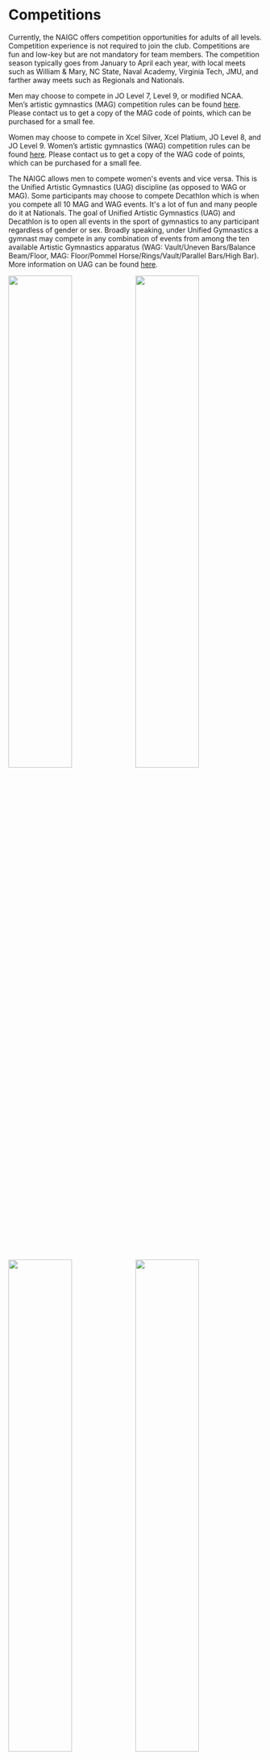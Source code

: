 <!---layout: page
title: "Competitions"
permalink: /competitions--->

# Competitions

Currently, the NAIGC offers competition opportunities for adults of all levels. Competition experience is not required to join the club. Competitions are fun and low-key but are not mandatory for team members. The competition season typically goes from January to April each year, with local meets such as William & Mary, NC State, Naval Academy, Virginia Tech, JMU, and farther away meets such as Regionals and Nationals.

Men may choose to compete in JO Level 7, Level 9, or modified NCAA.   Men’s artistic gymnastics (MAG) competition rules can be found [here](https://naigc.org/mens-rules/). Please contact us to get a copy of the MAG code of points, which can be purchased for a small fee.

Women may choose to compete in Xcel Silver, Xcel Platium, JO Level 8, and JO Level 9.  Women’s artistic gymnastics (WAG) competition rules can be found [here](https://naigc.org/womens-rules/). Please contact us to get a copy of the WAG code of points, which can be purchased for a small fee.

The NAIGC allows men to compete women's events and vice versa. This is the Unified Artistic Gymnastics (UAG) discipline (as opposed to WAG or MAG). Some participants may choose to compete Decathlon which is when you compete all 10 MAG and WAG events. It's a lot of fun and many people do it at Nationals. The goal of Unified Artistic Gymnastics (UAG) and Decathlon is to open all events in the sport of gymnastics to any participant regardless of gender or sex. Broadly speaking, under Unified Gymnastics a gymnast may compete in any combination of events from among the ten available Artistic Gymnastics apparatus (WAG: Vault/Uneven Bars/Balance Beam/Floor, MAG: Floor/Pommel Horse/Rings/Vault/Parallel Bars/High Bar). More information on UAG can be found [here](https://naigc.org/uag-rules/).

<img src="https://user-images.githubusercontent.com/108369432/225926597-744e8fe1-fe19-4c89-b8af-1b8b4540019e.JPG" width="50%" height="50%" /><img src="https://user-images.githubusercontent.com/108369432/180622367-dc202018-a138-4b1a-b68a-e9fe7141d93e.JPG" width="50%" height="50%" />
<img src="https://user-images.githubusercontent.com/108369432/180622373-a5a16b42-fbf8-4602-93b7-58c01f9e90ef.jpg" width="50%" height="50%" /><img src="https://user-images.githubusercontent.com/108369432/180622379-02aee2b5-6017-4da3-9773-d32b460ae6a3.jpg" width="50%" height="50%" /><img src="https://user-images.githubusercontent.com/108369432/180622387-b239e7de-4b4e-4da0-9689-8af9b171ccda.JPG" width="50%" height="50%" />

## Competition Leotards
Our competition leotard is available for optional purchase. You are allowed to wear any form-fitting sportswear during NAIGC competitions, as leotards are not required for competition. However, many competitors do wear leotards and want to look "bedazzled" during competition. Our competition leotard is below. We have a wholesale team account through GK Elite, please contact us about placing an order for your competition leotard. It takes roughly 4-6 weeks to before it's ready to ship as it is custom. The price is a little under $200 per leotard.
![leotard](https://user-images.githubusercontent.com/108369432/225927499-76217078-3814-460e-8f02-84580c6ab07e.PNG)


